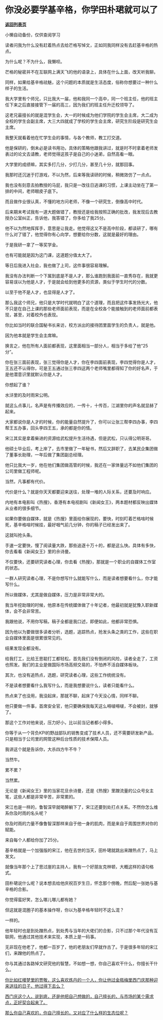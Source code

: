 # 你没必要学基辛格，你学田朴珺就可以了

[**返回列表页**](/gzh/记忆承载3)

小懒自动备份，仅供查阅学习

读者问我为什么没有赶着热点去给芒格写悼文，正如同我同样没有去赶基辛格的热点。  

为什么呢？不为什么，我懒呗。  

芒格的秘密并不在互联网上满天飞的他的语录上，具体在什么上面，改天听我聊。

同样，如果给基辛格祛魅，这个问题的本质就是生活态度，俗称你想要过一种什么样子的生活。

我大学里有个师兄，只比我大一届，他和我同一个高中，同一个班主任，他的班主任下来之后直接接管下一届的高三，因为我们的班主任升迁校领导了。

这老兄最擅长的就是混学生会，大一的时候成为他们学院的学生会主席，大二成为全校的学生会副主席，大三大四就成了学校的学生会主席，研究生阶段是研究生会主席。  

我整天就看着他在忙学生会的事情，与各个教师，教工打交道。  

他是保研的，倒未必是读书用功，具体的策略他跟我讲过，就是时不时拿着老师发表过的论文去请教，老师觉得这孩子是自己的小迷弟，自然高看一眼。  

大学里的成绩嘛，其实多打几分，少打几分，甚至几十分，就那回事。  

我那时还沉迷于打游戏，不以为然，后来等我读研的时候，稍微效仿了一点点。  

我也没有刻意去拍教授的马屁，我只是一改往日逃课的习惯，上课主动坐在了第一排的中间，老师眼皮子底下。  

而且做作业很认真，不懂的地方问老师，不像一个研究生，倒像高中时代。  

后来期末考试我有一道大题做错了，教授还是给我按照正确的批改，我发现后去教授办公室纠正，告诉他，我答错了，你多给了我25分。

他不以为然地挥挥手，意思是让我走。他觉得这又不是高中阶段，都读研了，哪有什么对了错了，他觉得你有心向学，想要给你分数，这就是最好的理由。

于是我研一拿了一等奖学金。  

也有可能就是因为这门课，这道题分值太大了。  

等日后我进入社会，我也做了上司，这件事很容易理解。  

我没有办法判断一个下属到底是不是人才，那么谁跑到我面前一直秀存在，我就更容易误以为他是人才，于是就会给到他更多的资源，类似于学生时代的分数。

以至于他不是人才，也显得是人才了。

那么我这个师兄，他只是大学时代就明白了这个道理，而且把这件事发扬光大，他不只是在自己上课的那些老师面前表现，而是在全校各个能接触到的老师面前都表现，甚至，对着校外也表现。  

你比如当时的联合国秘书长来访，校方派出的接待团里面学生的负责人，就是他。  

因为他本就是学生会主席嘛。  

换言之，他在所有人面前都表现，这里面相当一部分人，相当于多给了他“25分”。

你在张三面前表现，张三觉得你是人才，你在李四面前表现，李四觉得你是人才，王五还不认得你，可是王五通过张三李四这两个老师嘴里都得知了你的好名声，于是他潜意识里就默认你是人才。  

你想起了谁？  

水浒里的及时雨宋公明。  

就这么点事儿，名声是有传播效应的，一传十，十传百，江湖里你的声名就显赫了起来。  

大家都说你是人才的时候，你的能量自然提升了，你可以让张三帮李四办事，李四帮王五办事，回头李四王五，承的都是你的情。  

宋江其实是拿着柴进的资源给武松提升生活待遇，但是武松，只认得公明哥哥。  

他硕士毕业后，考上岸了，去市里做了一年秘书，然后又辞职了，去某民企集团做了董事长助理，一年后做了集团副总经理。

他只比我大一岁，他在他们集团做高管的时候，我还在一家体量远不如他们集团的公司里做工程师呢。

当然，凡事都有代价。

代价是什么？就是你天天都要迎来送往，处理一堆的人际关系，还要及时响应。  

内地有本电影叫《热搜》，香港有本电视剧叫《新闻女王》，两本题材都反映出媒体从业者的很多细节。  

如果你要做自媒体，就是《热搜》里面给你展现的，要快，时刻盯着芒格啥时候死，基辛格啥时候挂，最好咽气前几分钟，你的稿子已经发出来了。  

这就叫抢头条。

手速一定要快，慢了阅读量大跌，那些追逐十万＋的，都是这么快。具体有多快，你去看看《新闻女王》里的佘诗曼。

不仅要快，还要研究读者心理，你去看《热搜》，那就是一个职业的自媒体工作室的状态。

一群人研究读者心理，不是你想写什么就能写什么，而是读者想要看什么，你才能写什么。

所以做媒体，尤其是做自媒体，压力是非常非常大的。

我当年挖助理的时候，他原本在传统媒体做了十年记者，他最初就是犹豫入职新媒体，会不会非常苦。

我跟他说，不用你写稿，稿子全都是我口述，即便如此，他都非常恐惧。

因为他以为要做很多读者分析，选题，追踪热点，抢发头条之类的工作，这些在职业自媒体里面是很累很常见的。

结果发现全都没有。  

给我打工，比给王思聪打工都轻松，首先我们没有倒闭的风险，读者全走了，工资也照发。我们的主业是做国际市场高频交易的，不怕养不活自媒体板块。  

其次，也没有追热点，选题，研究读者心理，这些工作统统没有。  

不是读者想要看什么我写什么，而是我想要说什么，读者只能看什么。  

热点来了也没用，我没起床，那就不聊，起床了今天没心情，同样不聊。  

他只要做一件事，首席安全官，他只要确保我每天这么嘚啵嘚啵，不会被封，就够了。  

那这个工作对他来说，压力好小，比以前当记者都小得多。  

你等于从一个背负KPI的野战部队的销售变成了技术人员，还不需要研发新产品，只是相当于公司里的网管这种后台性质的技术保障人员。  

我讲这个就是告诉你，大杀四方牛不牛？  

当然牛。

累不累？

当然累。

无论是《新闻女王》里的当家花旦佘诗曼，还是《热搜》里蹭流量的公众号女主笔，这些人都是非常辛苦，非常累的。  

宋江也是一样的，鲁智深早就喝醉躺下了，宋江还要到处打点关系。不然你怎么维系你及时雨的名头呢？

你及时雨的力量不像鲁智深那样来自于他一身的肌肉，而是来自于周围世界对你的赋能。

来自每个人都给你加了25分。  

基辛格就是一个加强版的宋江，他在去世的当天，田朴珺就跳出来蹭热点了，马上发文。

就像当年那个上了思过崖的主持人，我有一个好朋友克林顿，大概这样的语句格式。

田朴珺说什么呢？说本想去给他庆祝百岁生日，怀念那个傍晚，然后配一张她与基辛格的合影。

你觉得蛮好笑，怎么哪儿哪儿都有她？

但这就是混圈子的基本操作呀，你以为基辛格年轻时不这么混？  

一样的。

他年轻时也是到处蹭热点，到处秀与当年的大佬们的合影，只不过那个年代没有互联网，他通过其他技术来实现，本质上是一码事。  

无非现在他老了，他都一百岁了，他的老朋友们早就作古了。于是很多年轻的宋江们，来蹭他的热点了。

你与其通过各路悼文研究他的智慧，不如想一想，你自己喜欢干什么，你擅长干什么。  

[你比如红楼梦里的贾敬，这么喜欢炼丹的一个人，你让他过金瓶梅里西门庆那种迎来送往的日子，他过得下去么？](http://mp.weixin.qq.com/s?__biz=MzU0MjYwNDU2Mw==&mid=2247512822&idx=1&sn=f547362a28f8ce8ebf3b76ec8125b133&chksm=fb1ade8acc6d579cc50a42fe6edb9b8552b821e8c78ddf0c3dce3687805b00d92b10d3a7cddb&scene=21#wechat_redirect)

[西门庆这个人，说到底，还是他把自己想做的，自己擅长的，与市场的某个需求点，正好契合起来了。](http://mp.weixin.qq.com/s?__biz=MzU0MjYwNDU2Mw==&mid=2247512822&idx=1&sn=f547362a28f8ce8ebf3b76ec8125b133&chksm=fb1ade8acc6d579cc50a42fe6edb9b8552b821e8c78ddf0c3dce3687805b00d92b10d3a7cddb&scene=21#wechat_redirect)

[那么你自己喜欢的，你自己擅长的，又对应了什么样的生态位呢？](http://mp.weixin.qq.com/s?__biz=MzU0MjYwNDU2Mw==&mid=2247512822&idx=1&sn=f547362a28f8ce8ebf3b76ec8125b133&chksm=fb1ade8acc6d579cc50a42fe6edb9b8552b821e8c78ddf0c3dce3687805b00d92b10d3a7cddb&scene=21#wechat_redirect)

